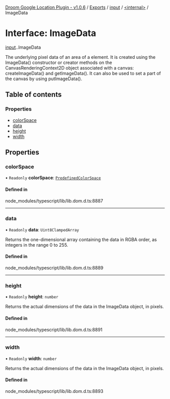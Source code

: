 [Droom Google Location Plugin - v1.0.6](../README.md) / [Exports](../modules.md) / [input](../modules/input.md) / [<internal\>](../modules/input._internal_.md) / ImageData

# Interface: ImageData

[input](../modules/input.md).[<internal>](../modules/input._internal_.md).ImageData

The underlying pixel data of an area of a <canvas> element. It is created using the ImageData() constructor or creator methods on the CanvasRenderingContext2D object associated with a canvas: createImageData() and getImageData(). It can also be used to set a part of the canvas by using putImageData().

## Table of contents

### Properties

- [colorSpace](input._internal_.ImageData.md#colorspace)
- [data](input._internal_.ImageData.md#data)
- [height](input._internal_.ImageData.md#height)
- [width](input._internal_.ImageData.md#width)

## Properties

### colorSpace

• `Readonly` **colorSpace**: [`PredefinedColorSpace`](../modules/input._internal_.md#predefinedcolorspace)

#### Defined in

node_modules/typescript/lib/lib.dom.d.ts:8887

___

### data

• `Readonly` **data**: `Uint8ClampedArray`

Returns the one-dimensional array containing the data in RGBA order, as integers in the range 0 to 255.

#### Defined in

node_modules/typescript/lib/lib.dom.d.ts:8889

___

### height

• `Readonly` **height**: `number`

Returns the actual dimensions of the data in the ImageData object, in pixels.

#### Defined in

node_modules/typescript/lib/lib.dom.d.ts:8891

___

### width

• `Readonly` **width**: `number`

Returns the actual dimensions of the data in the ImageData object, in pixels.

#### Defined in

node_modules/typescript/lib/lib.dom.d.ts:8893
